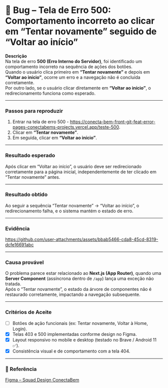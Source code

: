# 🐞 Bug – Tela de Erro 500: Comportamento incorreto ao clicar em “Tentar novamente” seguido de “Voltar ao início”

**Descrição**  
Na tela de erro **500 (Erro Interno do Servidor)**, foi identificado um comportamento incorreto na sequência de ações dos botões.  
Quando o usuário clica primeiro em **“Tentar novamente”** e depois em **“Voltar ao início”**, ocorre um erro e a navegação não é concluída corretamente.  
Por outro lado, se o usuário clicar diretamente em **“Voltar ao início”**, o redirecionamento funciona como esperado.

---

### Passos para reproduzir
1. Entrar na tela de erro 500 - https://conecta-bem-front-git-feat-error-pages-conectabems-projects.vercel.app/teste-500.  
2. Clicar em **“Tentar novamente”**.  
3. Em seguida, clicar em **“Voltar ao início”**.  

---

### Resultado esperado
Após clicar em “Voltar ao início”, o usuário deve ser redirecionado corretamente para a página inicial, independentemente de ter clicado em “Tentar novamente” antes.

---

### Resultado obtido
Ao seguir a sequência “Tentar novamente” → “Voltar ao início”, o redirecionamento falha, e o sistema mantém o estado de erro.

---

### Evidência
https://github.com/user-attachments/assets/bbab5466-cda8-45cd-8319-dcfe16691abc

---

### Causa provável
O problema parece estar relacionado ao **Next.js (App Router)**, quando uma **Server Component** (assíncrona dentro de `/app`) lança uma exceção não tratada.  
Após o “Tentar novamente”, o estado da árvore de componentes não é restaurado corretamente, impactando a navegação subsequente.

---

### Critérios de Aceite
- [ ] Botões de ação funcionais (ex: Tentar novamente, Voltar à Home, Login).  
- [x] Telas 403 e 500 implementadas conforme design no Figma.
- [x] Layout responsivo no mobile e desktop (testado no Brave / Android 11 ✅).  
- [x] Consistência visual e de comportamento com a tela 404.

---

### 📎 Referência
[Figma – Squad Design ConectaBem](https://www.figma.com/design/NtXWClFNNGscXzSd38vwmX/Squad-Design_ConectaBem_v.28.07.25?node-id=3001-40619&t=5yN0eamB1GnFeiKU-0)
